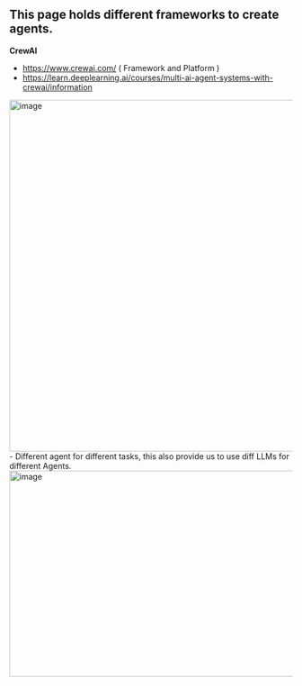 This page holds different frameworks to create agents.
---
**CrewAI**
- https://www.crewai.com/ ( Framework and Platform ) 
- https://learn.deeplearning.ai/courses/multi-ai-agent-systems-with-crewai/information
<img width="1220" height="625" alt="image" src="https://github.com/user-attachments/assets/1691d3a7-6ca6-4d6a-a04d-4c4b8dc9adcf" />  
- Different agent for different tasks, this also provide us to use diff LLMs for different Agents.
<img width="865" height="366" alt="image" src="https://github.com/user-attachments/assets/614a72a2-143b-4a17-8b0f-8a4567ee44d1" />


